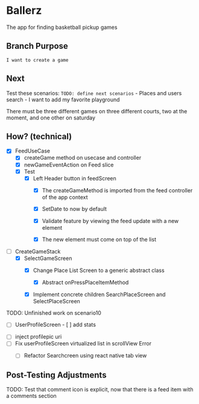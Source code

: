 # Ballerz
The app for finding basketball pickup games


## Branch Purpose
    I want to create a game
## Next 
Test these scenarios:
    `TODO: define next scenarios` 
    - Places and users search
    - I want to add my favorite playground
        
There must be three different games on three different courts, two at the moment, and one other on saturday


## How? (technical)

- [x] FeedUseCase
    - [x] createGame method on usecase and controller
    - [x] newGameEventAction on Feed slice
    - [x] Test
        - [x] Left Header button in feedScreen
            - [x] The createGameMethod is imported from the feed controller of the app context
            - [x] SetDate to now by default
            - [x] Validate feature by viewing the feed update with a new element
            - [x] The new element must come on top of the list



- [ ] CreateGameStack
    - [x] SelectGameScreen
        * [x] Change Place List Screen to a generic abstract class
            - [x] Abstract onPressPlaceItemMethod
        * [x] Implement concrete children SearchPlaceScreen and SelectPlaceScreen
     






TODO: Unfinished work on scenario10
- [ ] UserProfileScreen
            - [ ] add stats
* [ ] inject profilepic uri
* [ ] Fix userProfileScreen virtualized list in scrollView Error
    * [ ] Refactor Searchcreen using react native tab view





## Post-Testing Adjustments
TODO: Test that comment icon is explicit, now that there is a feed item with a comments section